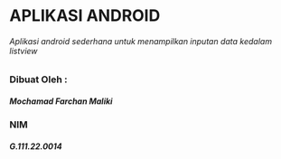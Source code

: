# APLIKASI ANDROID
###### Aplikasi android sederhana untuk menampilkan inputan data kedalam listview

### Dibuat Oleh :
##### Mochamad Farchan Maliki
### NIM
##### G.111.22.0014